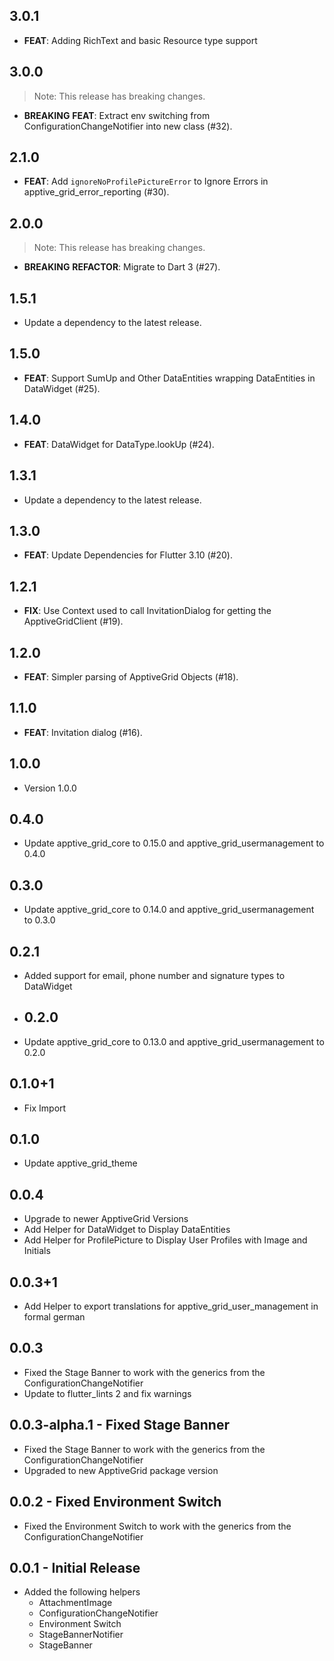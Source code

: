 ## 3.0.1

 - **FEAT**: Adding RichText and basic Resource type support

## 3.0.0

> Note: This release has breaking changes.

 - **BREAKING** **FEAT**: Extract env switching from ConfigurationChangeNotifier into new class (#32).

## 2.1.0

 - **FEAT**: Add `ignoreNoProfilePictureError` to Ignore Errors in apptive_grid_error_reporting (#30).

## 2.0.0

> Note: This release has breaking changes.

 - **BREAKING** **REFACTOR**: Migrate to Dart 3 (#27).

## 1.5.1

 - Update a dependency to the latest release.

## 1.5.0

 - **FEAT**: Support SumUp and Other DataEntities wrapping DataEntities in DataWidget (#25).

## 1.4.0

 - **FEAT**: DataWidget for DataType.lookUp (#24).

## 1.3.1

 - Update a dependency to the latest release.

## 1.3.0

 - **FEAT**: Update Dependencies for Flutter 3.10 (#20).

## 1.2.1

 - **FIX**: Use Context used to call InvitationDialog for getting the ApptiveGridClient (#19).

## 1.2.0

 - **FEAT**: Simpler parsing of ApptiveGrid Objects (#18).

## 1.1.0

 - **FEAT**: Invitation dialog (#16).

## 1.0.0
* Version 1.0.0

## 0.4.0
* Update apptive_grid_core to 0.15.0 and apptive_grid_usermanagement to 0.4.0

## 0.3.0
* Update apptive_grid_core to 0.14.0 and apptive_grid_usermanagement to 0.3.0

## 0.2.1
* Added support for email, phone number and signature types to DataWidget

* ## 0.2.0
* Update apptive_grid_core to 0.13.0 and apptive_grid_usermanagement to 0.2.0

## 0.1.0+1
* Fix Import

## 0.1.0
* Update apptive_grid_theme

## 0.0.4
* Upgrade to newer ApptiveGrid Versions
* Add Helper for DataWidget to Display DataEntities
* Add Helper for ProfilePicture to Display User Profiles with Image and Initials

## 0.0.3+1
* Add Helper to export translations for apptive_grid_user_management in formal german

## 0.0.3
* Fixed the Stage Banner to work with the generics from the ConfigurationChangeNotifier
* Update to flutter_lints 2 and fix warnings

## 0.0.3-alpha.1 - Fixed Stage Banner
* Fixed the Stage Banner to work with the generics from the ConfigurationChangeNotifier
* Upgraded to new ApptiveGrid package version

## 0.0.2 - Fixed Environment Switch
* Fixed the Environment Switch to work with the generics from the ConfigurationChangeNotifier

## 0.0.1 - Initial Release
* Added the following helpers
    * AttachmentImage
    * ConfigurationChangeNotifier
    * Environment Switch
    * StageBannerNotifier
    * StageBanner
